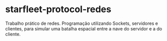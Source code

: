 # starfleet-protocol-redes

Trabalho prático de redes. Programação utilizando Sockets, servidores e clientes, para simular uma batalha espacial entre a nave do servidor e a do cliente.
